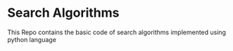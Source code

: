 <h1>Search Algorithms</h1>
This Repo contains the basic code of search algorithms implemented using python language<br/>
